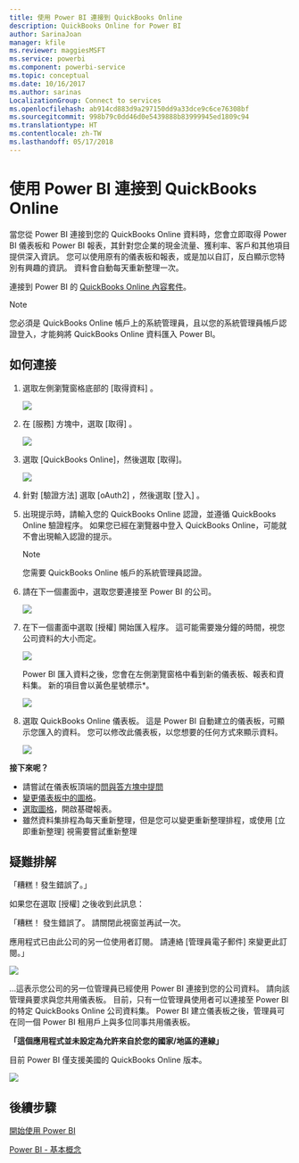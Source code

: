 ```yaml
---
title: 使用 Power BI 連接到 QuickBooks Online
description: QuickBooks Online for Power BI
author: SarinaJoan
manager: kfile
ms.reviewer: maggiesMSFT
ms.service: powerbi
ms.component: powerbi-service
ms.topic: conceptual
ms.date: 10/16/2017
ms.author: sarinas
LocalizationGroup: Connect to services
ms.openlocfilehash: ab914cd883d9a297150dd9a33dce9c6ce76308bf
ms.sourcegitcommit: 998b79c0dd46d0e5439888b83999945ed1809c94
ms.translationtype: HT
ms.contentlocale: zh-TW
ms.lasthandoff: 05/17/2018
---
```

# <a name="connect-to-quickbooks-online-with-power-bi"></a>使用 Power BI 連接到 QuickBooks Online
當您從 Power BI 連接到您的 QuickBooks Online 資料時，您會立即取得 Power BI 儀表板和 Power BI 報表，其針對您企業的現金流量、獲利率、客戶和其他項目提供深入資訊。 您可以使用原有的儀表板和報表，或是加以自訂，反白顯示您特別有興趣的資訊。 資料會自動每天重新整理一次。

連接到 Power BI 的 [QuickBooks Online 內容套件](https://dxt.powerbi.com/getdata/services/quickbooks-online)。

>[!NOTE]
>您必須是 QuickBooks Online 帳戶上的系統管理員，且以您的系統管理員帳戶認證登入，才能夠將 QuickBooks Online 資料匯入 Power BI。

## <a name="how-to-connect"></a>如何連接
1. 選取左側瀏覽窗格底部的 [取得資料]  。
   
   ![](media/service-connect-to-quickbooks-online/pbi_getdata.png) 
2. 在 [服務]  方塊中，選取 [取得] 。
   
   ![](media/service-connect-to-quickbooks-online/pbi_getservices.png) 
3. 選取 [QuickBooks Online]，然後選取 [取得]。
   
   ![](media/service-connect-to-quickbooks-online/qbo.png)
4. 針對 [驗證方法] 選取 [oAuth2]  ，然後選取 [登入] 。 
5. 出現提示時，請輸入您的 QuickBooks Online 認證，並遵循 QuickBooks Online 驗證程序。 如果您已經在瀏覽器中登入 QuickBooks Online，可能就不會出現輸入認證的提示。
   >[!NOTE]
   >您需要 QuickBooks Online 帳戶的系統管理員認證。
6. 請在下一個畫面中，選取您要連接至 Power BI 的公司。
   
   ![](media/service-connect-to-quickbooks-online/pbi_qbo_almost.png)
7. 在下一個畫面中選取 [授權]  開始匯入程序。 這可能需要幾分鐘的時間，視您公司資料的大小而定。 
   
   ![](media/service-connect-to-quickbooks-online/pbi_qbo_authorizesm.png)
   
   Power BI 匯入資料之後，您會在左側瀏覽窗格中看到新的儀表板、報表和資料集。 新的項目會以黃色星號標示\*。
   
   ![](media/service-connect-to-quickbooks-online/pbi_qbo_leftnavnew.png)
8. 選取 QuickBooks Online 儀表板。 這是 Power BI 自動建立的儀表板，可顯示您匯入的資料。 您可以修改此儀表板，以您想要的任何方式來顯示資料。 
   
   ![](media/service-connect-to-quickbooks-online/pbi_qbo_dash.png)

**接下來呢？**

* 請嘗試在儀表板頂端的[問與答方塊中提問](power-bi-q-and-a.md)
* [變更儀表板中的圖格](service-dashboard-edit-tile.md)。
* [選取圖格](service-dashboard-tiles.md)，開啟基礎報表。
* 雖然資料集排程為每天重新整理，但是您可以變更重新整理排程，或使用 [立即重新整理] 視需要嘗試重新整理

## <a name="troubleshooting"></a>疑難排解
「糟糕！發生錯誤了。」

如果您在選取 [授權] 之後收到此訊息：

「糟糕！ 發生錯誤了。 請關閉此視窗並再試一次。

應用程式已由此公司的另一位使用者訂閱。 請連絡 [管理員電子郵件] 來變更此訂閱。」

![](media/service-connect-to-quickbooks-online/pbi_qbo_oopssm.png)

...這表示您公司的另一位管理員已經使用 Power BI 連接到您的公司資料。 請向該管理員要求與您共用儀表板。 目前，只有一位管理員使用者可以連接至 Power BI 的特定 QuickBooks Online 公司資料集。 Power BI 建立儀表板之後，管理員可在同一個 Power BI 租用戶上與多位同事共用儀表板。

**「這個應用程式並未設定為允許來自於您的國家/地區的連線」**

目前 Power BI 僅支援美國的 QuickBooks Online 版本。 

![](media/service-connect-to-quickbooks-online/pbi_qbo_countrynotsupported.png)

## <a name="next-steps"></a>後續步驟
[開始使用 Power BI](service-get-started.md)

[Power BI - 基本概念](service-basic-concepts.md)

